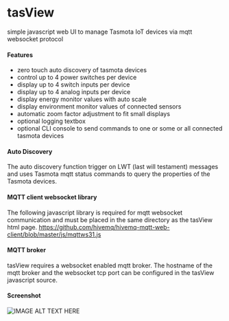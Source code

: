 # tasView
simple javascript web UI to manage Tasmota IoT devices via mqtt websocket protocol
#### Features
* zero touch auto discovery of tasmota devices
* control up to 4 power switches per device
* display up to 4 switch inputs per device
* display up to 4 analog inputs per device
* display energy monitor values with auto scale
* display environment monitor values of connected sensors
* automatic zoom factor adjustment to fit small displays
* optional logging textbox
* optional CLI console to send commands to one or some or all connected tasmota devices
#### Auto Discovery
The auto discovery function trigger on LWT (last will testament) messages and uses Tasmota mqtt status commands to query the properties of the Tasmota devices.
#### MQTT client websocket library
The following javascript library is required for mqtt websocket communication and must be placed in the same directory as the tasView html page.
https://github.com/hivemq/hivemq-mqtt-web-client/blob/master/js/mqttws31.js
#### MQTT broker
tasView requires a websocket enabled mqtt broker. The hostname of the mqtt broker and the websocket tcp port can be configured in the tasView javascript source.
#### Screenshot
![IMAGE ALT TEXT HERE](https://www.dorstel.de/github/tasView.png)
